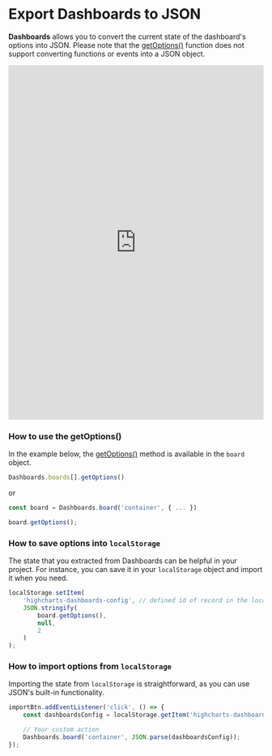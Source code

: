 Export Dashboards to JSON
===
**Dashboards** allows you to convert the current state of the dashboard's options into
JSON. Please note that the [getOptions()](https://api.highcharts.com/dashboards/#classes/Dashboards_Board.Board-1#getOptions) function does not support converting functions or events into a JSON object.

<iframe style="width: 100%; height: 700px; border: none;" src=https://www.highcharts.com/samples/embed/dashboards/exporting/export-to-json allow="fullscreen"></iframe>

### How to use the getOptions()
In the example below, the [getOptions()](https://api.highcharts.com/dashboards/#classes/Dashboards_Board.Board-1#getOptions)
method is available in the `board` object.
```js
Dashboards.boards[].getOptions()
```

or

```js
const board = Dashboards.board('container', { ... })

board.getOptions();
```

### How to save options into `localStorage`
The state that you extracted from Dashboards can be helpful in your project.
For instance, you can save it in your `localStorage` object and import it when you need.

```js
localStorage.setItem(
    'highcharts-dashboards-config', // defined id of record in the localStorage
    JSON.stringify(
        board.getOptions(),
        null,
        2
    )
);
```

### How to import options from `localStorage`
Importing the state from `localStorage` is straightforward, as you can use JSON's built-in functionality.

```js
importBtn.addEventListener('click', () => {
    const dashboardsConfig = localStorage.getItem('highcharts-dashboards-config');

    // Your custom action
    Dashboards.board('container', JSON.parse(dashboardsConfig));
});
```
